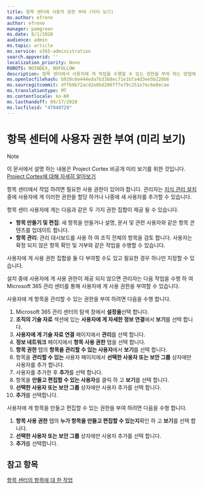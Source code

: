 ```yaml
---
title: 항목 센터에 사용자 권한 부여 (미리 보기)
ms.author: efrene
author: efrene
manager: pamgreen
ms.date: 8/1/2020
audience: admin
ms.topic: article
ms.service: o365-administration
search.appverid: ''
localization_priority: None
ROBOTS: NOINDEX, NOFOLLOW
description: 항목 센터에서 사용자에 게 작업을 수행할 수 있는 권한을 부여 하는 방법에 대해 알아봅니다.
ms.openlocfilehash: b920c6e444eda7b33b8ec71e1bfa4d3ee5b220b6
ms.sourcegitcommit: dffb9b72acd2e0bd286ff7e79c251e7ec6e8ecae
ms.translationtype: MT
ms.contentlocale: ko-KR
ms.lasthandoff: 09/17/2020
ms.locfileid: "47949729"
---
```

# <a name="give-user-permissions-to-the-topic-center-preview"></a>항목 센터에 사용자 권한 부여 (미리 보기)

> [!Note] 
> 이 문서에서 설명 하는 내용은 Project Cortex 비공개 미리 보기를 위한 것입니다. [Project Cortex에 대해 자세히 알아보기](https://aka.ms/projectcortex) 

항목 센터에서 작업 하려면 필요한 사용 권한이 있어야 합니다. 관리자는 [지식 관리 설치](set-up-knowledge-network.md)중에 사용자에 게 이러한 권한을 할당 하거나 나중에 새 사용자를 추가할 수 있습니다.

항목 센터 사용자에 게는 다음과 같은 두 가지 권한 집합이 제공 될 수 있습니다.

- **항목 만들기 및 편집**: 새 항목을 만들거나 설명, 문서 및 관련 사용자와 같은 항목 콘텐츠를 업데이트 합니다.
- **항목 관리**: 관리 대시보드를 사용 하 여 조직 전체의 항목을 검토 합니다. 사용자는 확정 되지 않은 항목 확인 및 거부와 같은 작업을 수행할 수 있습니다.

사용자에 게 사용 권한 집합을 둘 다 부여할 수도 있고 필요한 경우 하나만 지정할 수 있습니다. 

설치 중에 사용자에 게 사용 권한이 제공 되지 않으면 관리자는 다음 작업을 수행 하 여 Microsoft 365 관리 센터를 통해 사용자에 게 사용 권한을 부여할 수 있습니다.

사용자에 게 항목을 관리할 수 있는 권한을 부여 하려면 다음을 수행 합니다.

1. Microsoft 365 관리 센터의 탐색 창에서 **설정을**선택 합니다.
2. **조직의 기술 자료** 섹션에 있는 **사용자에 게 자세한 정보 연결**에서 **보기**를 선택 합니다.
3. **사용자에 게 기술 자료 연결** 페이지에서 **관리**를 선택 합니다.
4. **정보 네트워크** 페이지에서 **항목 사용 권한** 탭을 선택 합니다.
5. **항목 권한** 탭의 **항목을 관리할 수 있는 사용자**에서 **보기**를 선택 합니다.
6.  항목을 **관리할 수 있는** 사용자 페이지에서 **선택한 사용자 또는 보안 그룹** 상자에만 사용자를 추가 합니다.
7. 사용자를 추가한 후 **추가**를 선택 합니다.
3. 항목을 **만들고 편집할 수 있는 사용자**를 클릭 하 고 **보기**를 선택 합니다.
4. **선택한 사용자 또는 보안 그룹** 상자에만 사용자 추가를 선택 합니다.
5. **추가**를 선택합니다.

사용자에 게 항목을 만들고 편집할 수 있는 권한을 부여 하려면 다음을 수행 합니다.

1. **항목 사용 권한** 탭의 **누가 항목을 만들고 편집할 수 있는지**확인 하 고 **보기**를 선택 합니다.
2. **선택한 사용자 또는 보안 그룹** 상자에만 사용자 추가를 선택 합니다.
3. **추가**를 선택합니다.



## <a name="see-also"></a>참고 항목
  
[항목 센터의 항목에 대 한 작업](work-with-topics.md)



